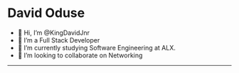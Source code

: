 # David Oduse
- 👋 Hi, I’m @KingDavidJnr
- 👀 I’m a Full Stack Developer
- 🌱 I’m currently studying Software Engineering at ALX.
- 💞️ I’m looking to collaborate on Networking
<hr>

<!---
KingDavidJnr/KingDavidJnr is a ✨ SEO Specialist ✨ repository because its `README.md` (this file) appears on your GitHub profile.
You can click the Preview link to take a look at your changes.
--->
